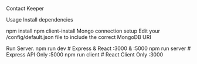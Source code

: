 Contact Keeper


Usage
Install dependencies

npm install
npm client-install
Mongo connection setup
Edit your /config/default.json file to include the correct MongoDB URI

Run Server.
npm run dev     # Express & React :3000 & :5000
npm run server  # Express API Only :5000
npm run client  # React Client Only :3000
